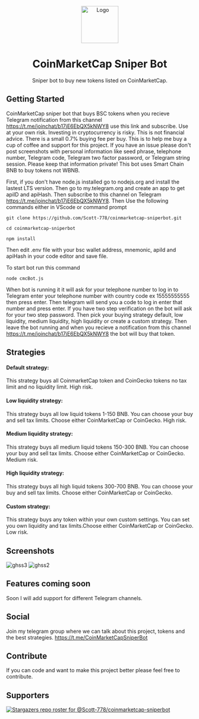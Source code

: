 
<p align="center"><a href="https://github.com/Scott-778/coinmarketcap-sniperbot"><img src="https://user-images.githubusercontent.com/91510798/154883961-d44afca1-382d-4365-a9db-4278ca720cba.PNG" alt="Logo" height="100"/></a></p>
<h1 align="center">CoinMarketCap Sniper Bot</h1>
<p align="center">Sniper bot to buy new tokens listed on CoinMarketCap.</p>


## Getting Started
CoinMarketCap sniper bot that buys BSC tokens when you recieve Telegram notification from this channel https://t.me/joinchat/b17jE6EbQX5kNWY8 use this link and subscribe. 
Use at your own risk. Investing in cryptocurrency is risky. This is not financial advice.
There is a small 0.7% buying fee per buy. This is to help me buy a cup of coffee and support for this project. 
If you have an issue please don't post screenshots with personal information like seed phrase, telephone number, Telegram code, Telegram two factor password, or Telegram string session. Please keep that information private!
This bot uses Smart Chain BNB to buy tokens not WBNB.

First, if you don't have node.js installed go to nodejs.org and install the lastest LTS version.
Then go to my.telegram.org and create an app to get apiID and apiHash.
Then subscribe to this channel on Telegram https://t.me/joinchat/b17jE6EbQX5kNWY8.
Then Use the following commands either in VScode or command prompt 
```
git clone https://github.com/Scott-778/coinmarketcap-sniperbot.git
```
```
cd coinmarketcap-sniperbot
```
```
npm install
```
Then edit .env file with your bsc wallet address, mnemonic, apiId and apiHash in your code editor and save file.

To start bot run this command
```
node cmcBot.js
```

When bot is running it it will ask for your telephone number to log in to Telegram enter your telephone number with country code ex 15555555555 then press enter. Then telegram will send you a code to log in enter that number and press enter. If you have two step verification on the bot will ask for your two step password. Then pick your buying strategy default, low liquidity, medium liquidity, high liquidity or create a custom strategy. Then leave the bot running and when you recieve a notification from this channel https://t.me/joinchat/b17jE6EbQX5kNWY8 the bot will buy that token.

## Strategies
#### Default strategy: 
This strategy buys all CoinmarketCap token and CoinGecko tokens no tax limit and no liquidity limit. High risk.
#### Low liquidity strategy: 
This strategy buys all low liquid tokens 1-150 BNB. You can choose your buy and sell tax limits. Choose either CoinMarketCap or CoinGecko. High risk.
#### Medium liquidity strategy:
This strategy buys all medium liquid tokens 150-300 BNB. You can choose your buy and sell tax limits. Choose either CoinMarketCap or CoinGecko. Medium risk.
#### High liquidity strategy:
This strategy buys all high liquid tokens 300-700 BNB. You can choose your buy and sell tax limits. Choose either CoinMarketCap or CoinGecko.
#### Custom strategy:
This strategy buys any token within your own custom settings. You can set you own liquidity and tax limits.Choose either CoinMarketCap or CoinGecko. Low risk.

## Screenshots
![ghss3](https://user-images.githubusercontent.com/91510798/154159554-cd6a2d3a-c0ca-4710-9c10-b0fe388467a1.png)
![ghss2](https://user-images.githubusercontent.com/91510798/154159575-bdebb6cb-b81d-4567-8733-3dca4ae743d6.png)
## Features coming soon
Soon I will add support for different Telegram channels.

## Social
Join my telegram group where we can talk about this project, tokens and the best strategies. https://t.me/CoinMarketCapSniperBot

## Contribute
If you can code and want to make this project better please feel free to contribute.
## Supporters
[![Stargazers repo roster for @Scott-778/coinmarketcap-sniperbot](https://reporoster.com/stars/Scott-778/coinmarketcap-sniperbot)](https://github.com/Scott-778/coinmarketcap-sniperbot/stargazers)

